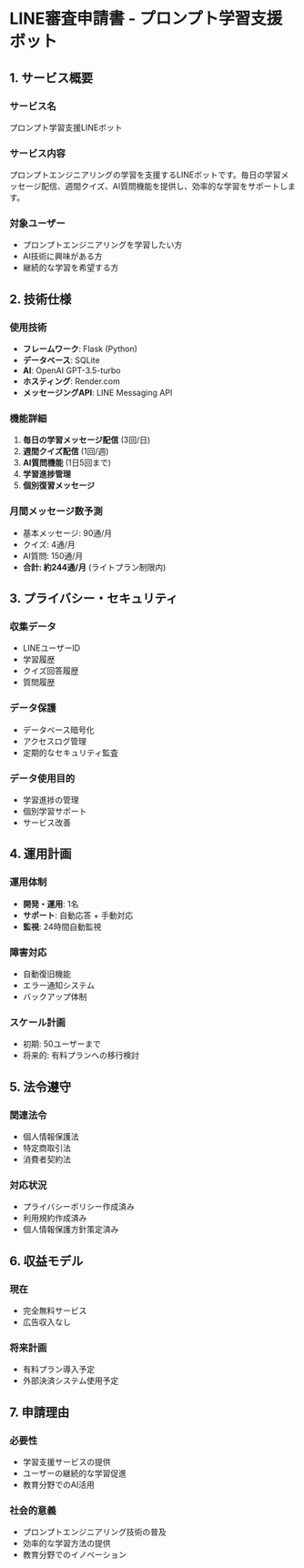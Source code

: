 # LINE審査申請書 - プロンプト学習支援ボット

## 1. サービス概要

### サービス名
プロンプト学習支援LINEボット

### サービス内容
プロンプトエンジニアリングの学習を支援するLINEボットです。毎日の学習メッセージ配信、週間クイズ、AI質問機能を提供し、効率的な学習をサポートします。

### 対象ユーザー
- プロンプトエンジニアリングを学習したい方
- AI技術に興味がある方
- 継続的な学習を希望する方

## 2. 技術仕様

### 使用技術
- **フレームワーク**: Flask (Python)
- **データベース**: SQLite
- **AI**: OpenAI GPT-3.5-turbo
- **ホスティング**: Render.com
- **メッセージングAPI**: LINE Messaging API

### 機能詳細
1. **毎日の学習メッセージ配信** (3回/日)
2. **週間クイズ配信** (1回/週)
3. **AI質問機能** (1日5回まで)
4. **学習進捗管理**
5. **個別復習メッセージ**

### 月間メッセージ数予測
- 基本メッセージ: 90通/月
- クイズ: 4通/月
- AI質問: 150通/月
- **合計: 約244通/月** (ライトプラン制限内)

## 3. プライバシー・セキュリティ

### 収集データ
- LINEユーザーID
- 学習履歴
- クイズ回答履歴
- 質問履歴

### データ保護
- データベース暗号化
- アクセスログ管理
- 定期的なセキュリティ監査

### データ使用目的
- 学習進捗の管理
- 個別学習サポート
- サービス改善

## 4. 運用計画

### 運用体制
- **開発・運用**: 1名
- **サポート**: 自動応答 + 手動対応
- **監視**: 24時間自動監視

### 障害対応
- 自動復旧機能
- エラー通知システム
- バックアップ体制

### スケール計画
- 初期: 50ユーザーまで
- 将来的: 有料プランへの移行検討

## 5. 法令遵守

### 関連法令
- 個人情報保護法
- 特定商取引法
- 消費者契約法

### 対応状況
- プライバシーポリシー作成済み
- 利用規約作成済み
- 個人情報保護方針策定済み

## 6. 収益モデル

### 現在
- 完全無料サービス
- 広告収入なし

### 将来計画
- 有料プラン導入予定
- 外部決済システム使用予定

## 7. 申請理由

### 必要性
- 学習支援サービスの提供
- ユーザーの継続的な学習促進
- 教育分野でのAI活用

### 社会的意義
- プロンプトエンジニアリング技術の普及
- 効率的な学習方法の提供
- 教育分野でのイノベーション 